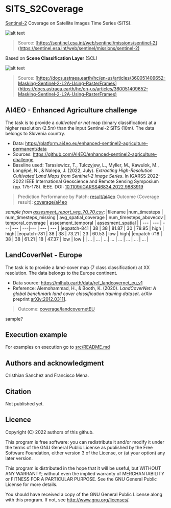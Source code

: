 # SITS_S2Coverage
[Sentinel-2](https://sentinel.esa.int/web/sentinel/missions/sentinel-2) Coverage on Satellite Images Time Series (SITS).

![alt text](https://github.com/fmenat/sits_s2coverage/blob/main/imgs/Sentinel2.jpg?raw=true)
> Source: [https://sentinel.esa.int/web/sentinel/missions/sentinel-2](https://sentinel.esa.int/web/sentinel/missions/sentinel-2)

Based on **Scene Classification Layer** (SCL)

![alt text](https://github.com/fmenat/sits_s2coverage/blob/main/imgs/scl.png?raw=true)
> Source: [https://docs.astraea.earth/hc/en-us/articles/360051409652-Masking-Sentinel-2-L2A-Using-RasterFrames](https://docs.astraea.earth/hc/en-us/articles/360051409652-Masking-Sentinel-2-L2A-Using-RasterFrames)


## AI4EO - Enhanced Agriculture challenge
The task is to provide a *cultivated or not* map (binary classification) at a higher resolution (2.5m) than the input Sentinel-2 SITS (10m). The data belongs to Slovenia country.

* Data: https://platform.ai4eo.eu/enhanced-sentinel2-agriculture-permanent/data
* Sources: https://github.com/AI4EO/enhanced-sentinel2-agriculture-challenge
* Baseline used: Tarasiewicz, T., Tulczyjew, L., Myller, M., Kawulok, M., Longépé, N., & Nalepa, J. (2022, July). *Extracting High-Resolution Cultivated Land Maps from Sentinel-2 Image Series*. In IGARSS 2022-2022 IEEE International Geoscience and Remote Sensing Symposium (pp. 175-178). IEEE. DOI: [10.1109/IGARSS46834.2022.9883919](https://doi.org/10.1109/IGARSS46834.2022.9883919)


> Prediction Performance by Patch: [result/ai4eo](result/ai4eo)
> Outcome (Coverage result): [coverage/ai4eo](coverage/ai4eo)

*sample from [assesment_report_veg_70_70.csv](coverage/ai4eo/assesment_report_veg_70_70.csv)*:
|filename |num_timesteps | num_timesteps_missing | avg_spatial_coverage | num_timesteps_abovecov | temporal_coverage | assesment_temporal | assesment_spatial |
| ---        | --- | ---| ---   | ---|---    | ---  | --- |
|eopatch-841 | 38  | 38 | 81.87 | 30 | 78.95 | high | high|
|eopatch-781 | 38  | 38 | 73.21 | 23 | 60.53 | low  | high|
|eopatch-718 | 38  | 38 | 61.21 | 18 | 47.37 | low  | low |
| ...        | ... | ...| ...  | ... | ... | ... | ... |

## LandCoverNet  - Europe
The task is to provide a land-cover map (7 class classification) at XX resolution. The data belongs to the Europe continent.

* Data source: https://mlhub.earth/data/ref_landcovernet_eu_v1
* Reference: Alemohammad, H., & Booth, K. (2020). *LandCoverNet: A global benchmark land cover classification training dataset*. arXiv preprint [arXiv:2012.03111](https://arxiv.org/abs/2012.03111).

> Outcome: [coverage/landcovernetEU](coverage/landcovernetEU)

sample?


## Execution example
For examples on execution go to [src/README.md](src/README.md)


## Authors and acknowledgment
Cristhian Sanchez and Francisco Mena. 


## Citation
Not published yet.


## Licence

Copyright (C) 2022 authors of this github.

This program is free software: you can redistribute it and/or modify it under the terms of the GNU General Public License as published by the Free Software Foundation, either version 3 of the License, or (at your option) any later version.

This program is distributed in the hope that it will be useful, but WITHOUT ANY WARRANTY; without even the implied warranty of MERCHANTABILITY or FITNESS FOR A PARTICULAR PURPOSE. See the GNU General Public License for more details.

You should have received a copy of the GNU General Public License along with this program. If not, see http://www.gnu.org/licenses/.
